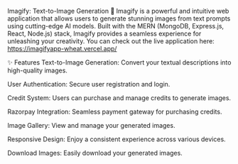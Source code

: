 Imagify: Text-to-Image Generation 🎨
Imagify is a powerful and intuitive web application that allows users to generate stunning images from text prompts using cutting-edge AI models. Built with the MERN (MongoDB, Express.js, React, Node.js) stack, Imagify provides a seamless experience for unleashing your creativity. You can check out the live application here: https://imagifyapp-wheat.vercel.app/

✨ Features
Text-to-Image Generation: Convert your textual descriptions into high-quality images.

User Authentication: Secure user registration and login.

Credit System: Users can purchase and manage credits to generate images.

Razorpay Integration: Seamless payment gateway for purchasing credits.

Image Gallery: View and manage your generated images.

Responsive Design: Enjoy a consistent experience across various devices.

Download Images: Easily download your generated images.
